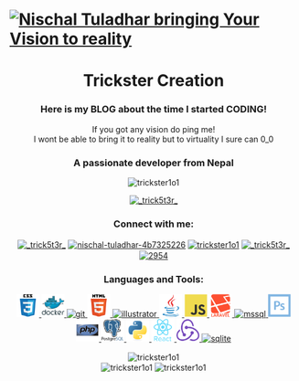 # [![Nischal Tuladhar bringing Your Vision to reality](https://miro.medium.com/max/1400/0*eIhVp0KXrXSSHORN.gif)](https://tricksterblog1o1.wordpress.com/)

<h1 align="center">
  Trickster Creation
</h1>
<div align="center" >
<h3>
  Here is my BLOG about the time I started CODING!<br>
</h3>
If you got any vision do ping me!<br>
   I wont be able to bring it to reality but to virtuality I sure can 0_0
</div>
<div align='center'>
  
  <h3 align="center">A passionate developer from Nepal</h3>

<p align="center"> <img src="https://komarev.com/ghpvc/?username=trickster1o1&label=Profile%20views&color=0e75b6&style=flat" alt="trickster1o1" /> </p>

<p align="center"> <a href="https://twitter.com/_trick5t3r_" target="blank"><img src="https://img.shields.io/twitter/follow/_trick5t3r_?logo=twitter&style=for-the-badge" alt="_trick5t3r_" /></a> </p>

<h3 align="center">Connect with me:</h3>
<p align="center">
<a href="https://twitter.com/_trick5t3r_" target="blank"><img align="center" src="https://raw.githubusercontent.com/rahuldkjain/github-profile-readme-generator/master/src/images/icons/Social/twitter.svg" alt="_trick5t3r_" height="30" width="40" /></a>
<a href="https://linkedin.com/in/nischal-tuladhar-4b7325226" target="blank"><img align="center" src="https://raw.githubusercontent.com/rahuldkjain/github-profile-readme-generator/master/src/images/icons/Social/linked-in-alt.svg" alt="nischal-tuladhar-4b7325226" height="30" width="40" /></a>
<a href="https://fb.com/trickster1o1" target="blank"><img align="center" src="https://raw.githubusercontent.com/rahuldkjain/github-profile-readme-generator/master/src/images/icons/Social/facebook.svg" alt="trickster1o1" height="30" width="40" /></a>
<a href="https://instagram.com/_trick5t3r_" target="blank"><img align="center" src="https://raw.githubusercontent.com/rahuldkjain/github-profile-readme-generator/master/src/images/icons/Social/instagram.svg" alt="_trick5t3r_" height="30" width="40" /></a>
<a href="https://discord.gg/2954" target="blank"><img align="center" src="https://raw.githubusercontent.com/rahuldkjain/github-profile-readme-generator/master/src/images/icons/Social/discord.svg" alt="2954" height="30" width="40" /></a>
</p>

<h3 align="center">Languages and Tools:</h3>
<p align="center"> <a href="https://www.w3schools.com/css/" target="_blank" rel="noreferrer"> <img src="https://raw.githubusercontent.com/devicons/devicon/master/icons/css3/css3-original-wordmark.svg" alt="css3" width="40" height="40"/> </a> <a href="https://www.docker.com/" target="_blank" rel="noreferrer"> <img src="https://raw.githubusercontent.com/devicons/devicon/master/icons/docker/docker-original-wordmark.svg" alt="docker" width="40" height="40"/> </a> <a href="https://git-scm.com/" target="_blank" rel="noreferrer"> <img src="https://www.vectorlogo.zone/logos/git-scm/git-scm-icon.svg" alt="git" width="40" height="40"/> </a> <a href="https://www.w3.org/html/" target="_blank" rel="noreferrer"> <img src="https://raw.githubusercontent.com/devicons/devicon/master/icons/html5/html5-original-wordmark.svg" alt="html5" width="40" height="40"/> </a> <a href="https://www.adobe.com/in/products/illustrator.html" target="_blank" rel="noreferrer"> <img src="https://www.vectorlogo.zone/logos/adobe_illustrator/adobe_illustrator-icon.svg" alt="illustrator" width="40" height="40"/> </a> <a href="https://www.java.com" target="_blank" rel="noreferrer"> <img src="https://raw.githubusercontent.com/devicons/devicon/master/icons/java/java-original.svg" alt="java" width="40" height="40"/> </a> <a href="https://developer.mozilla.org/en-US/docs/Web/JavaScript" target="_blank" rel="noreferrer"> <img src="https://raw.githubusercontent.com/devicons/devicon/master/icons/javascript/javascript-original.svg" alt="javascript" width="40" height="40"/> </a> <a href="https://laravel.com/" target="_blank" rel="noreferrer"> <img src="https://raw.githubusercontent.com/devicons/devicon/master/icons/laravel/laravel-plain-wordmark.svg" alt="laravel" width="40" height="40"/> </a> <a href="https://www.microsoft.com/en-us/sql-server" target="_blank" rel="noreferrer"> <img src="https://www.svgrepo.com/show/303229/microsoft-sql-server-logo.svg" alt="mssql" width="40" height="40"/> </a> <a href="https://www.photoshop.com/en" target="_blank" rel="noreferrer"> <img src="https://raw.githubusercontent.com/devicons/devicon/master/icons/photoshop/photoshop-line.svg" alt="photoshop" width="40" height="40"/> </a> <a href="https://www.php.net" target="_blank" rel="noreferrer"> <img src="https://raw.githubusercontent.com/devicons/devicon/master/icons/php/php-original.svg" alt="php" width="40" height="40"/> </a> <a href="https://www.postgresql.org" target="_blank" rel="noreferrer"> <img src="https://raw.githubusercontent.com/devicons/devicon/master/icons/postgresql/postgresql-original-wordmark.svg" alt="postgresql" width="40" height="40"/> </a> <a href="https://www.python.org" target="_blank" rel="noreferrer"> <img src="https://raw.githubusercontent.com/devicons/devicon/master/icons/python/python-original.svg" alt="python" width="40" height="40"/> </a> <a href="https://reactjs.org/" target="_blank" rel="noreferrer"> <img src="https://raw.githubusercontent.com/devicons/devicon/master/icons/react/react-original-wordmark.svg" alt="react" width="40" height="40"/> </a> <a href="https://redux.js.org" target="_blank" rel="noreferrer"> <img src="https://raw.githubusercontent.com/devicons/devicon/master/icons/redux/redux-original.svg" alt="redux" width="40" height="40"/> </a> <a href="https://www.sqlite.org/" target="_blank" rel="noreferrer"> <img src="https://www.vectorlogo.zone/logos/sqlite/sqlite-icon.svg" alt="sqlite" width="40" height="40"/> </a> </p>

<p>
  <img align="center" src="https://github-readme-stats.vercel.app/api/top-langs?username=trickster1o1&show_icons=true&locale=en&layout=compact" alt="trickster1o1" />
  <br>
  <img align="center" src="https://github-readme-stats.vercel.app/api?username=trickster1o1&show_icons=true&locale=en" alt="trickster1o1" />
  <img align="center" src="https://github-readme-streak-stats.herokuapp.com/?user=trickster1o1&" alt="trickster1o1" /></p>
  
<div>
